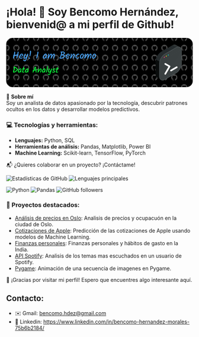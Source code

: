 # ¡Hola! 👋 Soy Bencomo Hernández, bienvenid@ a mi perfil de Github!

![Banner](github-header-image.png) 

🎯 **Sobre mí**  
Soy un analista de datos apasionado por la tecnología, descubrir patrones ocultos en los datos y desarrollar modelos predictivos.  

### 💻 Tecnologías y herramientas:
- **Lenguajes:** Python, SQL  
- **Herramientas de análisis:** Pandas, Matplotlib, Power BI  
- **Machine Learning:** Scikit-learn, TensorFlow, PyTorch   

📬 ¿Quieres colaborar en un proyecto? ¡Contáctame!

![Estadísticas de GitHub](https://github-readme-stats.vercel.app/api?username=Bhdezm&show_icons=true&theme=radical)
![Lenguajes principales](https://github-readme-stats.vercel.app/api/top-langs/?username=Bhdezm&layout=compact&theme=radical)

![Python](https://img.shields.io/badge/Python-3776AB?style=for-the-badge&logo=python&logoColor=white)
![Pandas](https://img.shields.io/badge/Pandas-150458?style=for-the-badge&logo=pandas&logoColor=white) 
![GitHub followers](https://img.shields.io/github/followers/tuusuario?style=social)

### 🚀 Proyectos destacados:
- [Análisis de precios en Oslo](https://github.com/Bhdezm/Airbnb-Oslo): Analisis de precios y ocupacuón en la ciudad de Oslo.
- [Cotizaciones de Apple](https://github.com/Bhdezm/Apple-Project): Predicción de las cotizaciones de Apple usando modelos de Machine Learning.
- [Finanzas personales](https://github.com/jduro99/Proyecto_final): Finanzas personales y hábitos de gasto en la India.
- [API Spotify](https://github.com/Bhdezm/Spotify): Analisis de los temas mas escuchados en un usuario de Spotify.
- [Pygame](https://github.com/Bhdezm/pygame): Animación de una secuencia de imagenes en Pygame.

🙏 ¡Gracias por visitar mi perfil! Espero que encuentres algo interesante aquí.  

## Contacto:
- ✉️ Gmail: bencomo.hdez@gmail.com
- 📩 Linkedin: https://www.linkedin.com/in/bencomo-hernandez-morales-75b6b2184/
